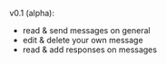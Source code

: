v0.1 (alpha):
- read & send messages on general
- edit & delete your own message
- read & add responses on messages
